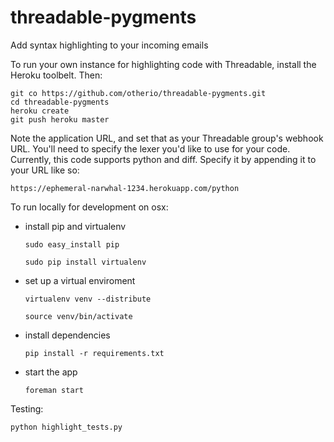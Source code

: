 threadable-pygments
===================

Add syntax highlighting to your incoming emails

To run your own instance for highlighting code with Threadable, install the Heroku toolbelt. Then:

    git co https://github.com/otherio/threadable-pygments.git
    cd threadable-pygments
    heroku create
    git push heroku master

Note the application URL, and set that as your Threadable group's webhook URL. You'll need to specify the
lexer you'd like to use for your code. Currently, this code supports python and diff. Specify it by appending
it to your URL like so:

    https://ephemeral-narwhal-1234.herokuapp.com/python

To run locally for development on osx:

  - install pip and virtualenv

    `sudo easy_install pip`

    `sudo pip install virtualenv`

  - set up a virtual enviroment

    `virtualenv venv --distribute`

    `source venv/bin/activate`

  - install dependencies

    `pip install -r requirements.txt`

  - start the app

    `foreman start`

Testing:

    python highlight_tests.py

